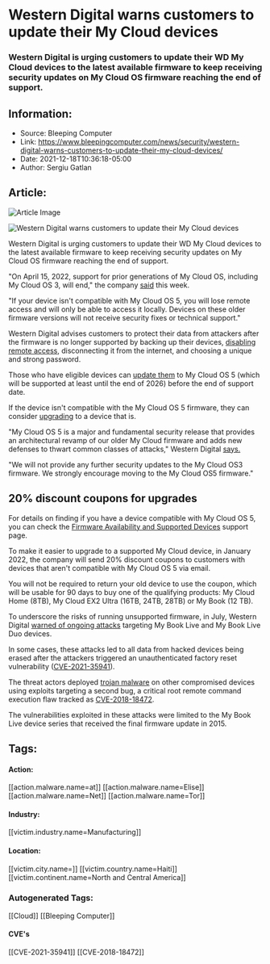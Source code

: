 # Western Digital warns customers to update their My Cloud devices
### Western Digital is urging customers to update their WD My Cloud devices to the latest available firmware to keep receiving security updates on My Cloud OS firmware reaching the end of support.

## Information:
+ Source: Bleeping Computer
+ Link: https://www.bleepingcomputer.com/news/security/western-digital-warns-customers-to-update-their-my-cloud-devices/
+ Date: 2021-12-18T10:36:18-05:00
+ Author: Sergiu Gatlan


## Article:
![Article Image](https://www.bleepstatic.com/content/hl-images/2021/08/26/Western-Digital.jpg)

![Western Digital warns customers to update their My Cloud devices](https://www.bleepstatic.com/content/hl-images/2021/08/26/Western-Digital.jpg)


Western Digital is urging customers to update their WD My Cloud devices to the latest available firmware to keep receiving security updates on My Cloud OS firmware reaching the end of support.


"On April 15, 2022, support for prior generations of My Cloud OS, including My Cloud OS 3, will end," the company [said](https://www.westerndigital.com/support/product-security/wdc-21015-important-security-updates-for-your-my-cloud-device) this week.


"If your device isn't compatible with My Cloud OS 5, you will lose remote access and will only be able to access it locally. Devices on these older firmware versions will not receive security fixes or technical support."


Western Digital advises customers to protect their data from attackers after the firmware is no longer supported by backing up their devices, [disabling remote access](https://support-en.wd.com/app/answers/detail/a_id/29502), disconnecting it from the internet, and choosing a unique and strong password.


Those who have eligible devices can [update them](https://support-en.wd.com/app/answers/detail/a_id/29813) to My Cloud OS 5 (which will be supported at least until the end of 2026) before the end of support date.


If the device isn't compatible with the My Cloud OS 5 firmware, they can consider [upgrading](https://www.westerndigital.com/mycloudupdates) to a device that is.


"My Cloud OS 5 is a major and fundamental security release that provides an architectural revamp of our older My Cloud firmware and adds new defenses to thwart common classes of attacks," Western Digital [says.](https://www.westerndigital.com/support/product-security/wdc-21004-recommended-upgrade-to-mycloud-os-5)


"We will not provide any further security updates to the My Cloud OS3 firmware. We strongly encourage moving to the My Cloud OS5 firmware."


20% discount coupons for upgrades
---------------------------------


For details on finding if you have a device compatible with My Cloud OS 5, you can check the [Firmware Availability and Supported Devices](https://support-en.wd.com/app/answers/detail/a_id/29230) support page.


To make it easier to upgrade to a supported My Cloud device, in January 2022, the company will send 20% discount coupons to customers with devices that aren't compatible with My Cloud OS 5 via email.


You will not be required to return your old device to use the coupon, which will be usable for 90 days to buy one of the qualifying products: My Cloud Home (8TB), My Cloud EX2 Ultra (16TB, 24TB, 28TB) or My Book (12 TB). 


To underscore the risks of running unsupported firmware, in July, Western Digital [warned of ongoing attacks](https://www.westerndigital.com/support/product-security/wdc-21008-recommended-security-measures-wd-mybooklive-wd-mybookliveduo) targeting My Book Live and My Book Live Duo devices.


In some cases, these attacks led to all data from hacked devices being erased after the attackers triggered an unauthenticated factory reset vulnerability ([CVE-2021-35941](https://nvd.nist.gov/vuln/detail/CVE-2021-35941)).


The threat actors deployed [trojan malware](https://www.virustotal.com/gui/file/9f7edb6383ca58584d3c7bd038aa3bf29f0a544fe1eedb0f8c28af52245b70f0) on other compromised devices using exploits targeting a second bug, a critical root remote command execution flaw tracked as [CVE-2018-18472](https://nvd.nist.gov/vuln/detail/CVE-2018-18472).


The vulnerabilities exploited in these attacks were limited to the My Book Live device series that received the final firmware update in 2015.





## Tags:

#### Action:
[[action.malware.name=at]] [[action.malware.name=Elise]] [[action.malware.name=Net]] [[action.malware.name=Tor]]

#### Industry:
[[victim.industry.name=Manufacturing]]

#### Location:
[[victim.city.name=]] [[victim.country.name=Haiti]] [[victim.continent.name=North and Central America]]

### Autogenerated Tags:
[[Cloud]] [[Bleeping Computer]]
#### CVE's
[[CVE-2021-35941]] [[CVE-2018-18472]]

